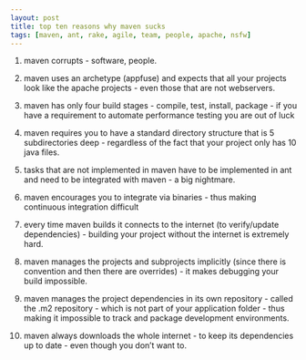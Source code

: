 ```yaml
---
layout: post
title: top ten reasons why maven sucks
tags: [maven, ant, rake, agile, team, people, apache, nsfw]
---
```


1. maven corrupts - software, people.

2. maven uses an archetype (appfuse) and expects that all your projects look like the apache projects - even those that are not webservers.

3. maven has only four build stages - compile, test, install, package - if you have a requirement to automate performance testing you are out of luck

4. maven requires you to have a standard directory structure that is 5 subdirectories deep - regardless of the fact that your project only has 10 java files.

5. tasks that are not implemented in maven have to be implemented in ant and need to be integrated with maven - a big nightmare.

6. maven encourages you to integrate via binaries - thus making continuous integration difficult

7. every time maven builds it connects to the internet (to verify/update dependencies) - building your project without the internet is extremely hard.

8. maven manages the projects and subprojects implicitly (since there is convention and then there are overrides) - it makes debugging your build impossible.

9. maven manages the project dependencies in its own repository - called the .m2 repository - which is not part of your application folder - thus making it impossible to track and package development environments.

10. maven always downloads the whole internet - to keep its dependencies up to date - even though you don’t want to.
